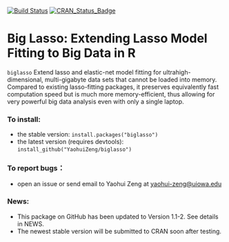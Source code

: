 
[![Build Status](https://travis-ci.org/YaohuiZeng/biglasso.svg?branch=master)](https://travis-ci.org/YaohuiZeng/biglasso)
[![CRAN_Status_Badge](http://www.r-pkg.org/badges/version/biglasso)](http://cran.r-project.org/package=biglasso)


# Big Lasso: Extending Lasso Model Fitting to Big Data in R

`biglasso` Extend lasso and elastic-net model fitting for ultrahigh-dimensional, multi-gigabyte 
data sets that cannot be loaded into memory. Compared to existing lasso-fitting packages,
it preserves equivalently fast computation speed but is much more memory-efficient, 
thus allowing for very powerful big data analysis even with only a single laptop.

### To install:
* the stable version: `install.packages("biglasso")`
* the latest version (requires devtools): `install_github("YaohuiZeng/biglasso")`

### To report bugs：
* open an issue or send email to Yaohui Zeng at <yaohui-zeng@uiowa.edu>

### News:
* This package on GitHub has been updated to Version 1.1-2. See details in NEWS.
* The newest stable version will be submitted to CRAN soon after testing.
